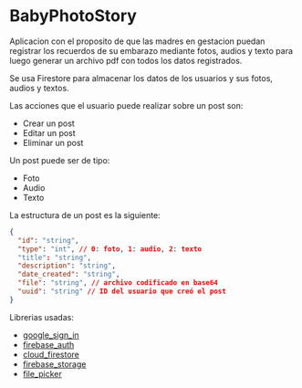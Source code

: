 # BabyPhotoStory

Aplicacion con el proposito de que las madres en gestacion puedan registrar los recuerdos de su embarazo mediante fotos, audios y texto para luego generar un archivo pdf con todos los datos registrados.

Se usa Firestore para almacenar los datos de los usuarios y sus fotos, audios y textos.

Las acciones que el usuario puede realizar sobre un post son:

* Crear un post
* Editar un post
* Eliminar un post

Un post puede ser de tipo:

* Foto
* Audio
* Texto

La estructura de un post es la siguiente:

```json
{
  "id": "string",
  "type": "int", // 0: foto, 1: audio, 2: texto
  "title": "string",
  "description": "string",
  "date_created": "string",
  "file": "string", // archivo codificado en base64
  "uuid": "string" // ID del usuario que creó el post
}
```
Librerias usadas:

* [google_sign_in](https://pub.dev/packages/google_sign_in) 
* [firebase_auth](https://pub.dev/packages/firebase_auth)
* [cloud_firestore](https://pub.dev/packages/cloud_firestore)
* [firebase_storage](https://pub.dev/packages/firebase_storage)
* [file_picker](https://pub.dev/packages/file_picker)


